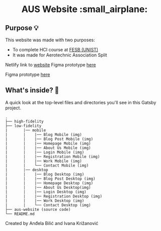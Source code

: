 <h1 align="center">
  AUS Website :small_airplane: 
</h1>

## Purpose :bulb:
This website was made with two purposes: 
 - To complete HCI course at [FESB (UNIST)](https://www.fesb.unist.hr/) 
 - It was made for Aerotechnic Association Split
 

Netlify link to [website](https://aus-fesb.netlify.app/)
Figma prototype [here](https://www.figma.com/proto/q6KLFsKjaJOzTNi9ge09E5/Ukupni?node-id=0%3A1&scaling=containhttps://www.figma.com/proto/q6KLFsKjaJOzTNi9ge09E5/Ukupni?node-id=0%3A1&scaling=contain)

Figma prototype [here](https://www.figma.com/proto/q6KLFsKjaJOzTNi9ge09E5/Ukupni?node-id=0%3A1&scaling=containhttps://www.figma.com/proto/q6KLFsKjaJOzTNi9ge09E5/Ukupni?node-id=0%3A1&scaling=contain)


## What's inside? 🧐

A quick look at the top-level files and directories you'll see in this Gatsby project.

    .
    ├── high-fidelity
    ├── low-fidelity
    |       |── mobile
    |       |    |── Blog Mobile (img)
    |       |    |── Blog Post Mobile (img)
    |       |    |── Homepage Mobile (img)
    |       |    |── About Us Mobile (img)
    |       |    |── Login Mobile (img)
    |       |    |── Registration Mobile (img)
    |       |    |── Work Mobile (img)
    |       |    └── Contact Mobile (img)
    |       |── desktop
    |       |    |── Blog Desktop (img)
    |       |    |── Blog Post Desktop (img)
    |       |    |── Homepage Desktop (img)
    |       |    |── About Us Desktop(img)
    |       |    |── Login Desktop (img)
    |       |    |── Registration Desktop (img)
    |       |    |── Work Desktop (img)
    |       |    └── Contact Desktop (img)
    ├── aus-website (source code)
    └── README.md

Created by Anđela Bilić and Ivana Križanović
